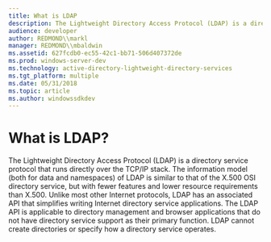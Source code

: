 ```yaml
---
title: What is LDAP
description: The Lightweight Directory Access Protocol (LDAP) is a directory service protocol that runs directly over the TCP/IP stack.
audience: developer
author: REDMOND\\markl
manager: REDMOND\\mbaldwin
ms.assetid: 627fcdb0-ec55-42c1-bb71-506d407372de
ms.prod: windows-server-dev
ms.technology: active-directory-lightweight-directory-services
ms.tgt_platform: multiple
ms.date: 05/31/2018
ms.topic: article
ms.author: windowssdkdev
---
```


# What is LDAP?

The Lightweight Directory Access Protocol (LDAP) is a directory service protocol that runs directly over the TCP/IP stack. The information model (both for data and namespaces) of LDAP is similar to that of the X.500 OSI directory service, but with fewer features and lower resource requirements than X.500. Unlike most other Internet protocols, LDAP has an associated API that simplifies writing Internet directory service applications. The LDAP API is applicable to directory management and browser applications that do not have directory service support as their primary function. LDAP cannot create directories or specify how a directory service operates.

 

 




